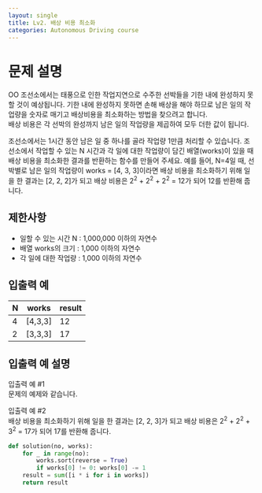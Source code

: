 ```yaml
---
layout: single
title: Lv2. 배상 비용 최소화
categories: Autonomous Driving course
---
```


# 문제 설명
OO 조선소에서는 태풍으로 인한 작업지연으로 수주한 선박들을 기한 내에 완성하지 못할 것이 예상됩니다. 기한 내에 완성하지 못하면 손해 배상을 해야 하므로 남은 일의 작업량을 숫자로 매기고 배상비용을 최소화하는 방법을 찾으려고 합니다.<br>
배상 비용은 각 선박의 완성까지 남은 일의 작업량을 제곱하여 모두 더한 값이 됩니다.

조선소에서는 1시간 동안 남은 일 중 하나를 골라 작업량 1만큼 처리할 수 있습니다. 조선소에서 작업할 수 있는 N 시간과 각 일에 대한 작업량이 담긴 배열(works)이 있을 때 배상 비용을 최소화한 결과를 반환하는 함수를 만들어 주세요. 예를 들어, N=4일 때, 선박별로 남은 일의 작업량이 works = [4, 3, 3]이라면 배상 비용을 최소화하기 위해 일을 한 결과는 [2, 2, 2]가 되고 배상 비용은 2<sup>2</sup> + 2<sup>2</sup> + 2<sup>2</sup> = 12가 되어 12를 반환해 줍니다.

## 제한사항

<ul>
<li>일할 수 있는 시간 N : 1,000,000 이하의 자연수</li>
<li>배열 works의 크기 : 1,000 이하의 자연수</li>
<li>각 일에 대한 작업량 : 1,000 이하의 자연수</li>
</ul>

## 입출력 예
<table class="table">
        <thead><tr>
<th>N</th>
<th>works</th>
<th>result</th>
</tr>
</thead>
        <tbody><tr>
<td>4</td>
<td>[4,3,3]</td>
<td>12</td>
</tr>
<tr>
<td>2</td>
<td>[3,3,3]</td>
<td>17</td>
</tr>
</tbody>
</table>

## 입출력 예 설명

입출력 예 #1<br>
문제의 예제와 같습니다.

입출력 예 #2<br>
배상 비용을 최소화하기 위해 일을 한 결과는 [2, 2, 3]가 되고 배상 비용은 2<sup>2</sup> + 2<sup>2</sup> + 3<sup>2</sup> = 17가 되어 17를 반환해 줍니다.

```py
def solution(no, works):
    for _ in range(no):
        works.sort(reverse = True)
        if works[0] != 0: works[0] -= 1
    result = sum([i * i for i in works])
    return result
```
